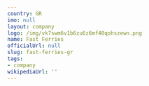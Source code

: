 ```yaml
---
country: GR
imo: null
layout: company
logo: /img/vk7swm6v1b6zu6z6mf40qohszewn.png
name: Fast Ferries
officialUrl: null
slug: fast-ferries-gr
tags:
- company
wikipediaUrl: ''
---
```


